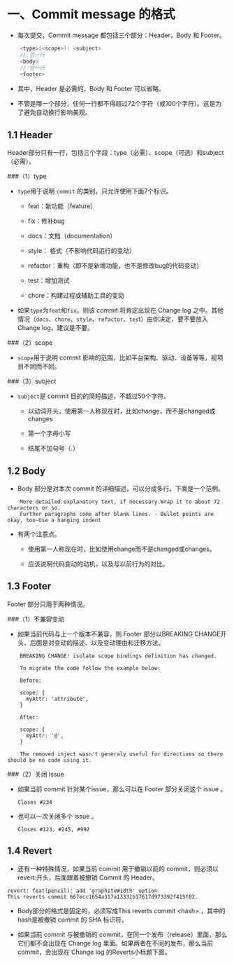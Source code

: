 # 一、Commit message 的格式

* 每次提交，Commit message 都包括三个部分：Header，Body 和 Footer。

```c
	<type>(<scope>): <subject>
	// 空一行
	<body>
	// 空一行
	<footer>
```

* 其中，Header 是必需的，Body 和 Footer 可以省略。

* 不管是哪一个部分，任何一行都不得超过72个字符（或100个字符）。这是为了避免自动换行影响美观。

## 1.1 Header

Header部分只有一行，包括三个字段：type（必需）、scope（可选）和subject（必需）。

###（1）type

* `type`用于说明 `commit` 的类别，只允许使用下面7个标识。

	* feat：新功能（feature）

	* fix：修补bug

	* docs：文档（documentation）

	* style： 格式（不影响代码运行的变动）

	* refactor：重构（即不是新增功能，也不是修改bug的代码变动）

	* test：增加测试

	* chore：构建过程或辅助工具的变动

* 如果`type`为`feat`和`fix`，则该 commit 将肯定出现在 Change log 之中。其他情况（`docs`、`chore`、`style`、`refactor`、`tes`t）由你决定，要不要放入 Change log，建议是不要。

###（2）scope

* `scope`用于说明 commit 影响的范围，比如平台架构、驱动、设备等等，视项目不同而不同。

###（3）subject

* `subject`是 commit 目的的简短描述，不超过50个字符。

	* 以动词开头，使用第一人称现在时，比如change，而不是changed或changes

	* 第一个字母小写

	* 结尾不加句号（.）

## 1.2 Body

* Body 部分是对本次 commit 的详细描述，可以分成多行。下面是一个范例。

```
	More detailed explanatory text, if necessary.Wrap it to about 72 characters or so. 
	Further paragraphs come after blank lines. - Bullet points are okay, too-Use a hanging indent
```

* 有两个注意点。

	* 使用第一人称现在时，比如使用change而不是changed或changes。

	* 应该说明代码变动的动机，以及与以前行为的对比。

## 1.3 Footer

Footer 部分只用于两种情况。

###（1）不兼容变动

* 如果当前代码与上一个版本不兼容，则 Footer 部分以BREAKING CHANGE开头，后面是对变动的描述、以及变动理由和迁移方法。

```
	BREAKING CHANGE: isolate scope bindings definition has changed.

    To migrate the code follow the example below:

    Before:

    scope: {
      myAttr: 'attribute',
    }

    After:

    scope: {
      myAttr: '@',
    }

    The removed inject wasn't generaly useful for directives so there should be no code using it.
```

###（2）关闭 Issue

* 如果当前 commit 针对某个issue，那么可以在 Footer 部分关闭这个 issue 。

	` Closes #234 `

* 也可以一次关闭多个 issue 。

	` Closes #123, #245, #992 `

## 1.4 Revert

* 还有一种特殊情况，如果当前 commit 用于撤销以前的 commit，则必须以revert:开头，后面跟着被撤销 Commit 的 Header。
```
revert: feat(pencil): add 'graphiteWidth' option
This reverts commit 667ecc1654a317a13331b17617d973392f415f02.
```

* Body部分的格式是固定的，必须写成This reverts commit &lt;hash>.，其中的hash是被撤销 commit 的 SHA 标识符。

* 如果当前 commit 与被撤销的 commit，在同一个发布（release）里面，那么它们都不会出现在 Change log 里面。如果两者在不同的发布，那么当前 commit，会出现在 Change log 的Reverts小标题下面。
